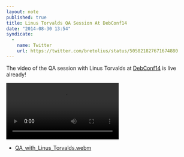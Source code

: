 ```yaml
---
layout: note
published: true
title: Linus Torvalds QA Session At DebConf14
date: "2014-08-30 13:54"
syndicate:
  -
    name: Twitter
    url: https://twitter.com/bretolius/status/505821827671674880
---
```


The video of the QA session with Linus Torvalds at [DebConf14](http://debconf14.debconf.org) is live already!

<div class="flex-video"><video controls src="http://meetings-archive.debian.net/pub/debian-meetings/2014/debconf14/webm/QA_with_Linus_Torvalds.webm">
  Sorry, your browser doesn't support embedded videos,
  but don't worry, you can <a href="http://meetings-archive.debian.net/pub/debian-meetings/2014/debconf14/webm/QA_with_Linus_Torvalds.webm">download it</a>
  and watch it with your favorite video player!
</video></div>

- [QA_with_Linus_Torvalds.webm](http://meetings-archive.debian.net/pub/debian-meetings/2014/debconf14/webm/QA_with_Linus_Torvalds.webm)